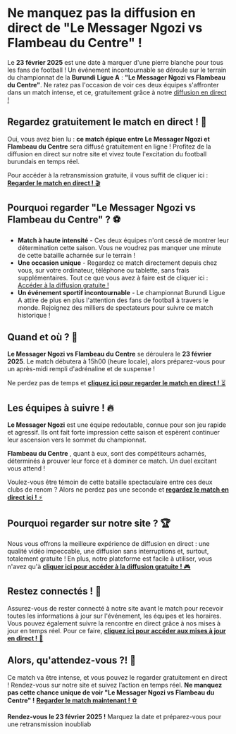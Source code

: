 # Ne manquez pas la diffusion en direct de "Le Messager Ngozi vs Flambeau du Centre" !

Le **23 février 2025** est une date à marquer d'une pierre blanche pour tous les fans de football ! Un événement incontournable se déroule sur le terrain du championnat de la **Burundi Ligue A** : **"Le Messager Ngozi vs Flambeau du Centre"**. Ne ratez pas l'occasion de voir ces deux équipes s'affronter dans un match intense, et ce, gratuitement grâce à notre [diffusion en direct !](https://tinyurl.com/livestreamfreeo?st=Le+Messager+Ngozi+vs+Flambeau+du+Centre&si=gh)

## Regardez gratuitement le match en direct ! 🎥

Oui, vous avez bien lu : **ce match épique entre Le Messager Ngozi et Flambeau du Centre** sera diffusé gratuitement en ligne ! Profitez de la diffusion en direct sur notre site et vivez toute l'excitation du football burundais en temps réel.

Pour accéder à la retransmission gratuite, il vous suffit de cliquer ici : [**Regarder le match en direct !** 🎬](https://tinyurl.com/livestreamfreeo?st=Le+Messager+Ngozi+vs+Flambeau+du+Centre&si=gh)

## Pourquoi regarder "Le Messager Ngozi vs Flambeau du Centre" ? ⚽

- **Match à haute intensité** - Ces deux équipes n'ont cessé de montrer leur détermination cette saison. Vous ne voudrez pas manquer une minute de cette bataille acharnée sur le terrain !
- **Une occasion unique** - Regardez ce match directement depuis chez vous, sur votre ordinateur, téléphone ou tablette, sans frais supplémentaires. Tout ce que vous avez à faire est de cliquer ici : [Accéder à la diffusion gratuite !](https://tinyurl.com/livestreamfreeo?st=Le+Messager+Ngozi+vs+Flambeau+du+Centre&si=gh)
- **Un événement sportif incontournable** - Le championnat Burundi Ligue A attire de plus en plus l'attention des fans de football à travers le monde. Rejoignez des milliers de spectateurs pour suivre ce match historique !

## Quand et où ? 📅

**Le Messager Ngozi vs Flambeau du Centre** se déroulera le **23 février 2025**. Le match débutera à 15h00 (heure locale), alors préparez-vous pour un après-midi rempli d'adrénaline et de suspense !

Ne perdez pas de temps et [**cliquez ici pour regarder le match en direct !** ⏳](https://tinyurl.com/livestreamfreeo?st=Le+Messager+Ngozi+vs+Flambeau+du+Centre&si=gh)

## Les équipes à suivre ! 🔥

**Le Messager Ngozi** est une équipe redoutable, connue pour son jeu rapide et agressif. Ils ont fait forte impression cette saison et espèrent continuer leur ascension vers le sommet du championnat.

**Flambeau du Centre** , quant à eux, sont des compétiteurs acharnés, déterminés à prouver leur force et à dominer ce match. Un duel excitant vous attend !

Voulez-vous être témoin de cette bataille spectaculaire entre ces deux clubs de renom ? Alors ne perdez pas une seconde et [**regardez le match en direct ici !** ⚡](https://tinyurl.com/livestreamfreeo?st=Le+Messager+Ngozi+vs+Flambeau+du+Centre&si=gh)

## Pourquoi regarder sur notre site ? 🏆

Nous vous offrons la meilleure expérience de diffusion en direct : une qualité vidéo impeccable, une diffusion sans interruptions et, surtout, totalement gratuite ! En plus, notre plateforme est facile à utiliser, vous n'avez qu'à [**cliquer ici pour accéder à la diffusion gratuite !** 🎮](https://tinyurl.com/livestreamfreeo?st=Le+Messager+Ngozi+vs+Flambeau+du+Centre&si=gh)

## Restez connectés ! 📱

Assurez-vous de rester connecté à notre site avant le match pour recevoir toutes les informations à jour sur l'événement, les équipes et les horaires. Vous pouvez également suivre la rencontre en direct grâce à nos mises à jour en temps réel. Pour ce faire, [**cliquez ici pour accéder aux mises à jour en direct !** 🔄](https://tinyurl.com/livestreamfreeo?st=Le+Messager+Ngozi+vs+Flambeau+du+Centre&si=gh)

## Alors, qu'attendez-vous ?! 🎉

Ce match va être intense, et vous pouvez le regarder gratuitement en direct ! Rendez-vous sur notre site et suivez l’action en temps réel. **Ne manquez pas cette chance unique de voir "Le Messager Ngozi vs Flambeau du Centre" !** [**Regarder le match maintenant !** ⚽️](https://tinyurl.com/livestreamfreeo?st=Le+Messager+Ngozi+vs+Flambeau+du+Centre&si=gh)

**Rendez-vous le 23 février 2025 !** Marquez la date et préparez-vous pour une retransmission inoubliab

